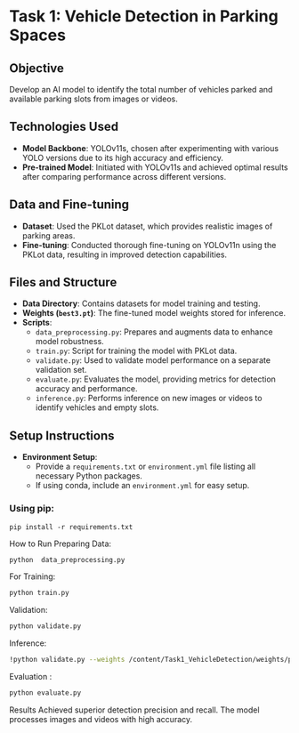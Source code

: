 # Task 1: Vehicle Detection in Parking Spaces

## Objective
Develop an AI model to identify the total number of vehicles parked and available parking slots from images or videos.

## Technologies Used
- **Model Backbone**: YOLOv11s, chosen after experimenting with various YOLO versions due to its high accuracy and efficiency.
- **Pre-trained Model**: Initiated with YOLOv11s and achieved optimal results after comparing performance across different versions.

## Data and Fine-tuning
- **Dataset**: Used the PKLot dataset, which provides realistic images of parking areas.
- **Fine-tuning**: Conducted thorough fine-tuning on YOLOv11n using the PKLot data, resulting in improved detection capabilities.

## Files and Structure

- **Data Directory**: Contains datasets for model training and testing.
- **Weights (`best3.pt`)**: The fine-tuned model weights stored for inference.
- **Scripts**:
  - `data_preprocessing.py`: Prepares and augments data to enhance model robustness.
  - `train.py`: Script for training the model with PKLot data.
  - `validate.py`: Used to validate model performance on a separate validation set.
  - `evaluate.py`: Evaluates the model, providing metrics for detection accuracy and performance.
  - `inference.py`: Performs inference on new images or videos to identify vehicles and empty slots.

## Setup Instructions

- **Environment Setup**:
  - Provide a `requirements.txt` or `environment.yml` file listing all necessary Python packages.
  - If using conda, include an `environment.yml` for easy setup.

### Using pip:
```shell
pip install -r requirements.txt
```
How to Run
Preparing Data:
```bash
python  data_preprocessing.py
```
For Training:
```bash
python train.py
```
Validation:

```bash
python validate.py
```
Inference:
```bash
!python validate.py --weights /content/Task1_VehicleDetection/weights/parking_detector_20250610_075747/weights/best.pt --test_image /content/Task1_VehicleDetection/detect.jpg
```
 Evaluation :
 ```bash
python evaluate.py
```
Results
Achieved superior detection precision and recall.
The model processes images and videos with high accuracy.
